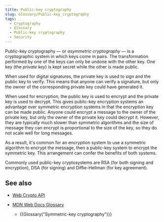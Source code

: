 ```yaml
---
title: Public-key cryptography
slug: Glossary/Public-key_cryptography
tags:
  - Cryptography
  - Glossary
  - Public-key cryptography
  - Security
---
```

Public-key cryptography — or _asymmetric cryptography_ — is a cryptographic system in which keys come in pairs. The transformation performed by one of the keys can only be undone with the other key. One key (the _private key_) is kept secret while the other is made public.

When used for digital signatures, the private key is used to sign and the public key to verify. This means that anyone can verify a signature, but only the owner of the corresponding private key could have generated it.

When used for encryption, the public key is used to encrypt and the private key is used to decrypt. This gives public-key encryption systems an advantage over symmetric encryption systems in that the encryption key can be made public. Anyone could encrypt a message to the owner of the private key, but only the owner of the private key could decrypt it. However, they are typically much slower than symmetric algorithms and the size of message they can encrypt is proportional to the size of the key, so they do not scale well for long messages.

As a result, it's common for an encryption system to use a symmetric algorithm to encrypt the message, then a public-key system to encrypt the symmetric key. This arrangement can confer the benefits of both systems.

Commonly used public-key cryptosystems are RSA (for both signing and encryption), DSA (for signing) and Diffie-Hellman (for key agreement).

## See also

- [Web Crypto API](/en-US/docs/Web/API/Web_Crypto_API)
- [MDN Web Docs Glossary](/en-US/docs/Glossary)

  - {{Glossary("Symmetric-key cryptography")}}
